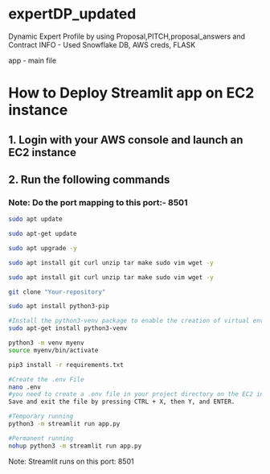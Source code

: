 # expertDP_updated
Dynamic Expert Profile by using Proposal,PITCH,proposal_answers and Contract INFO - Used Snowflake DB, AWS creds, FLASK 


app - main file

# How to Deploy Streamlit app on EC2 instance

## 1. Login with your AWS console and launch an EC2 instance

## 2. Run the following commands

### Note: Do the port mapping to this port:- 8501

```bash
sudo apt update
```

```bash
sudo apt-get update
```

```bash
sudo apt upgrade -y
```

```bash
sudo apt install git curl unzip tar make sudo vim wget -y
```

```bash
sudo apt install git curl unzip tar make sudo vim wget -y
```

```bash
git clone "Your-repository"
```

```bash
sudo apt install python3-pip
```

```bash
#Install the python3-venv package to enable the creation of virtual environments.
sudo apt-get install python3-venv
```

```bash
python3 -m venv myenv
source myenv/bin/activate
```

```bash
pip3 install -r requirements.txt
```

```bash
#Create the .env File
nano .env
#you need to create a .env file in your project directory on the EC2 instance. This file will hold your environment variables.
Save and exit the file by pressing CTRL + X, then Y, and ENTER.
```

```bash
#Temporary running
python3 -m streamlit run app.py
```

```bash
#Permanent running
nohup python3 -m streamlit run app.py
```

Note: Streamlit runs on this port: 8501




